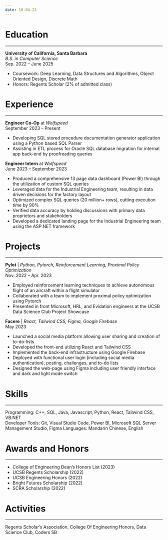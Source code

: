 ```yaml
---
date: 10-04-23
---
```

# Education
---

**University of California, Santa Barbara** \
*B.S. in Computer Science* \
Sep. 2022 – June 2025 

- Coursework: Deep Learning, Data Structures and Algorithms, Object Oriented Design, Discrete Math
- Honors: Regents Scholar (2% of admitted class)

# Experience
---
    
**Engineer Co-Op** at *Wolfspeed*  \
September 2023 – Present

- Developing SQL stored procedure documentation generator application using a Python based SQL Parser
- Assisting in ETL process for Oracle SQL database migration for internal app back-end by proofreading queries

**Engineer Intern** at *Wolfspeed* \
June 2023 – September 2023

- Produced a comprehensive 13 page data dashboard (Power BI) through the utilization of custom SQL queries    
- Leveraged data for the Industrial Engineering team, resulting in data driven decisions for the factory layout
- Optimized complex SQL queries (20 million+ rows), cutting execution time by 90%
- Verified data accuracy by holding discussions with primary data proprietors and stakeholders
- Developed a dedicated landing page for the Industrial Engineering team using the ASP.NET framework
# Projects
---

**Pylot** | *Python, Pytorch, Reinforcement Learning, Proximal Policy Optimization* \
Nov. 2022 – Apr. 2023

- Employed reinforcement learning techniques to achieve autonomous flight of an aircraft within a flight simulator
- Collaborated with a team to implement proximal policy optimization using Pytorch
- Presented in front Microsoft, HRL, and Evidation engineers at the UCSB Data Science Club Project Showcase

**Facere** | *React, Tailwind CSS, Figma, Google Firebase* \
May 2023    

- Launched a social media platform allowing user sharing and creation of to-do-lists  
- Developed the front-end utilizing React and Tailwind CSS
- Implemented the back-end infrastructure using Google Firebase
- Deployed with functional user login (including social media authentication), posting, challenges, and to-do lists
- Designed the web-page using Figma including user friendly interface and dark and light mode switch
# Skills
--- 

Programming: C++, SQL, Java, Javascript, Python, React, Tailwind CSS, VB.NET  
Developer Tools: Git, Visual Studio Code, Power BI, Microsoft SQL Server Management Studio, Figma Languages: Mandarin Chinese, English

# Awards and Honors
--- 

- College of Engineering Dean’s Honors List (2023)
- UCSB Regents Scholarship (2022)
- UCSB Engineering Honors (2022)
- Bright Futures Scholarship (2022)
- SCRA Scholarship (2022)
# Activities
---

Regents Scholar’s Association, College Of Engineering Honors, Data Science Club, Coders SB